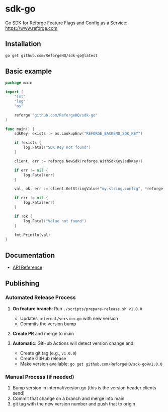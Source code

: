 # sdk-go

Go SDK for Reforge Feature Flags and Config as a Service: https://www.reforge.com

## Installation

```bash
go get github.com/ReforgeHQ/sdk-go@latest
```

## Basic example

```go
package main

import (
	"fmt"
	"log"
	"os"

	reforge "github.com/ReforgeHQ/sdk-go"
)

func main() {
	sdkKey, exists := os.LookupEnv("REFORGE_BACKEND_SDK_KEY")

	if !exists {
		log.Fatal("SDK Key not found")
	}

	client, err := reforge.NewSdk(reforge.WithSdkKey(sdkKey))

	if err != nil {
		log.Fatal(err)
	}

	val, ok, err := client.GetStringValue("my.string.config", *reforge.NewContextSet())

	if err != nil {
		log.Fatal(err)
	}

	if !ok {
		log.Fatal("Value not found")
	}

	fmt.Println(val)
}
```

## Documentation

- [API Reference](https://pkg.go.dev/github.com/ReforgeHQ/sdk-go)

## Publishing

### Automated Release Process

1) **On feature branch**: Run `./scripts/prepare-release.sh v1.0.0`
   - Updates `internal/version.go` with new version
   - Commits the version bump

2) **Create PR** and merge to main

3) **Automatic**: GitHub Actions will detect version change and:
   - Create git tag (e.g., `v1.0.0`)
   - Create GitHub release
   - Make version available: `go get github.com/ReforgeHQ/sdk-go@v1.0.0`

### Manual Process (if needed)
1) Bump version in internal/version.go (this is the version header clients send)
2) Commit that change on a branch and merge into main
3) git tag with the new version number and push that to origin 
